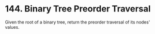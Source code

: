 # 144. Binary Tree Preorder Traversal

Given the root of a binary tree, return the preorder traversal of its nodes' values.